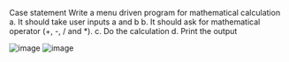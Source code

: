 Case statement
Write a menu driven program for mathematical calculation a. It should take user inputs a and b b. It should ask for mathematical operator (+, -, / and *). c. Do the calculation d. Print the output



![image](https://github.com/Sharath15eUR/NAREESHUD/assets/93960137/9b79808f-3ef9-4221-91a6-2b21d8f12595)
![image](https://github.com/Sharath15eUR/NAREESHUD/assets/93960137/d616d2e9-87b6-44f7-88b8-deefbd5be071)


